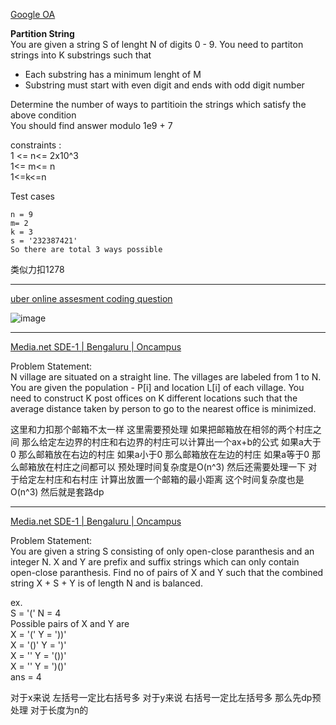 [Google OA](https://leetcode.com/discuss/interview-question/2257966/Google-OA)

**Partition String**  
You are given a string S of lenght N of digits 0 - 9. You need to partiton strings into K substrings such that

-   Each substring has a minimum lenght of M
-   Substring must start with even digit and ends with odd digit number

Determine the number of ways to partitioin the strings which satisfy the above condition  
You should find answer modulo 1e9 + 7

constraints :  
1 <= n<= 2x10^3  
1<= m<= n  
1<=k<=n

Test cases

```
n = 9 
m= 2
k = 3
s = '232387421'
So there are total 3 ways possible 
```
类似力扣1278

---

[uber online assesment coding question](https://leetcode.com/discuss/interview-question/2784595/uber-online-assesment-coding-question)

![image](https://assets.leetcode.com/users/images/1a3701eb-f502-4588-bb8a-7b725242512f_1667728199.5055761.png)

---

[Media.net SDE-1 | Bengaluru | Oncampus](https://leetcode.com/discuss/interview-question/2795802/Media.net-SDE-1-or-Bengaluru-or-Oncampus)

Problem Statement:  
N village are situated on a straight line. The villages are labeled from 1 to N. You are given the population - P[i] and location L[i] of each village. You need to construct K post offices on K different locations such that the average distance taken by person to go to the nearest office is minimized.

这里和力扣那个邮箱不太一样 这里需要预处理 如果把邮箱放在相邻的两个村庄之间 那么给定左边界的村庄和右边界的村庄可以计算出一个ax+b的公式 如果a大于0 那么邮箱放在右边的村庄 如果a小于0 那么邮箱放在左边的村庄 如果a等于0 那么邮箱放在村庄之间都可以 预处理时间复杂度是O(n^3) 然后还需要处理一下 对于给定左村庄和右村庄 计算出放置一个邮箱的最小距离 这个时间复杂度也是O(n^3) 然后就是套路dp

----

[Media.net SDE-1 | Bengaluru | Oncampus](https://leetcode.com/discuss/interview-question/2795802/Media.net-SDE-1-or-Bengaluru-or-Oncampus)

Problem Statement:  
You are given a string S consisting of only open-close paranthesis and an integer N. X and Y are prefix and suffix strings which can only contain open-close paranthesis. Find no of pairs of X and Y such that the combined string X + S + Y is of length N and is balanced.

ex.  
S = '(' N = 4  
Possible pairs of X and Y are  
X = '(' Y = '))'  
X = '()' Y = ')'  
X = '' Y = '())'  
X = '' Y = ')()'  
ans = 4

对于x来说 左括号一定比右括号多 对于y来说 右括号一定比左括号多
那么先dp预处理 对于长度为n的
<!--stackedit_data:
eyJoaXN0b3J5IjpbLTE2MzA2NDUyNTksLTgzMDUwMjQzOSwtMT
A1NTc0MzUyMywxNTMxMjE2MTY2LDgzNzM2NDA4LDczMDk5ODEx
Nl19
-->